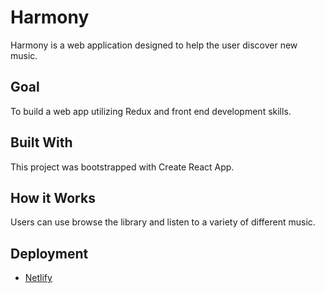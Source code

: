 # Harmony 
Harmony is a web application designed to help the user discover new music.

## Goal
To build a web app utilizing Redux and front end development skills.

## Built With
This project was bootstrapped with Create React App.

## How it Works
Users can use browse the library and listen to a variety of different music.


## Deployment
* [Netlify](https://www.netlify.com)


 

